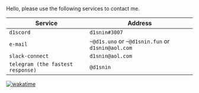 Hello, please use the following services to contact me.

| Service                           | Address                                             |
|-----------------------------------|-----------------------------------------------------|
| `d1scord`                         | `d1snin#3007`                                     |
| `e-mail`                          | `~@d1s.uno` or `~@d1snin.fun` or `d1snin@aol.com` |
| `slack-connect`                   | `d1snin@aol.com`                                  |
| `telegram (the fastest response)` | `@d1snin`                                         |

[![wakatime](https://github-readme-stats.vercel.app/api/wakatime?username=d1snin&theme=dracula&v=2)](https://github.com/d1snin)
